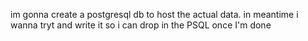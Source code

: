 im gonna create a postgresql db to host the actual data. in meantime i wanna tryt and write it so i can drop in the PSQL once I'm done
